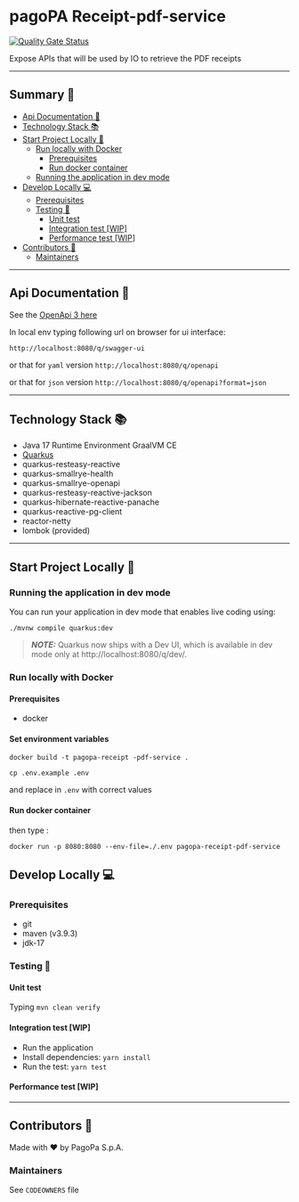 # pagoPA Receipt-pdf-service

[![Quality Gate Status](https://sonarcloud.io/api/project_badges/measure?project=pagopa_pagopa-gpd-payments-pull&metric=alert_status)](https://sonarcloud.io/dashboard?id=pagopa_pagopa-gpd-payments-pull)

Expose APIs that will be used by IO to retrieve the PDF receipts

---

## Summary 📖

- [Api Documentation 📖](#api-documentation-)
- [Technology Stack 📚](#technology-stack-)
- [Start Project Locally 🚀](#start-project-locally-)
    * [Run locally with Docker](#run-locally-with-docker)
        + [Prerequisites](#prerequisites)
        + [Run docker container](#run-docker-container)
    * [Running the application in dev mode](#running-the-application-in-dev-mode)
- [Develop Locally 💻](#develop-locally-)
    * [Prerequisites](#prerequisites)
    * [Testing 🧪](#testing-)
        + [Unit test](#unit-test)
        + [Integration test [WIP]](#integration-test-wip)
        + [Performance test [WIP]](#performance-test-wip)
- [Contributors 👥](#contributors-)
    * [Maintainers](#maintainers)

---

## Api Documentation 📖

See
the [OpenApi 3 here](https://editor.swagger.io/?url=https://raw.githubusercontent.com/pagopa/pagopa-receipt-pdf-service/main/openapi/openapi.json)

In local env typing following url on browser for ui interface:

```http://localhost:8080/q/swagger-ui```

or that for `yaml` version ```http://localhost:8080/q/openapi```

or that for `json` version ```http://localhost:8080/q/openapi?format=json```

---

## Technology Stack 📚

- Java 17 Runtime Environment GraalVM CE
- [Quarkus](https://quarkus.io/)
- quarkus-resteasy-reactive
- quarkus-smallrye-health
- quarkus-smallrye-openapi
- quarkus-resteasy-reactive-jackson
- quarkus-hibernate-reactive-panache
- quarkus-reactive-pg-client
- reactor-netty
- lombok (provided)

---

## Start Project Locally 🚀

### Running the application in dev mode

You can run your application in dev mode that enables live coding using:

```shell script
./mvnw compile quarkus:dev
```

> **_NOTE:_**  Quarkus now ships with a Dev UI, which is available in dev mode only
> at http://localhost:8080/q/dev/.

### Run locally with Docker

#### Prerequisites

- docker

#### Set environment variables

`docker build -t pagopa-receipt -pdf-service .`

`cp .env.example .env`

and replace in `.env` with correct values

#### Run docker container

then type :

`docker run -p 8080:8080 --env-file=./.env pagopa-receipt-pdf-service`

## Develop Locally 💻

### Prerequisites

- git
- maven (v3.9.3)
- jdk-17

### Testing 🧪

#### Unit test

Typing `mvn clean verify`

#### Integration test [WIP]

- Run the application
- Install dependencies: `yarn install`
- Run the test: `yarn test`

#### Performance test [WIP]

---

## Contributors 👥

Made with ❤️ by PagoPa S.p.A.

### Maintainers

See `CODEOWNERS` file
